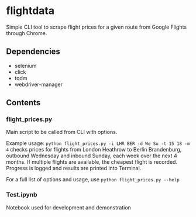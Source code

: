 # flightdata

Simple CLI tool to scrape flight prices for a given route from Google Flights through Chrome.

## Dependencies
- selenium
- click
- tqdm
- webdriver-manager

## Contents
### flight_prices.py
Main script to be called from CLI with options.

Example usage: 
`python flight_prices.py -i LHR BER -d We Su -t 15 18 -m 4`
checks prices for flights from London Heathrow to Berlin Brandenburg, outbound Wednesday and inbound Sunday, each week over the next 4 months. If multiple flights are available, the cheapest flight is recorded.
Progress is logged and results are printed into Terminal.

For a full list of options and usage, use
`python flight_prices.py --help`

### Test.ipynb
Notebook used for development and demonstration

